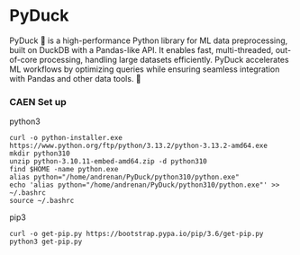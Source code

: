 # PyDuck
PyDuck 🦆 is a high-performance Python library for ML data preprocessing, built on DuckDB with a Pandas-like API. It enables fast, multi-threaded, out-of-core processing, handling large datasets efficiently. PyDuck accelerates ML workflows by optimizing queries while ensuring seamless integration with Pandas and other data tools. 🚀

### CAEN Set up

python3
```
curl -o python-installer.exe https://www.python.org/ftp/python/3.13.2/python-3.13.2-amd64.exe
mkdir python310
unzip python-3.10.11-embed-amd64.zip -d python310
find $HOME -name python.exe
alias python="/home/andrenan/PyDuck/python310/python.exe"
echo 'alias python="/home/andrenan/PyDuck/python310/python.exe"' >> ~/.bashrc
source ~/.bashrc
```

pip3
```
curl -o get-pip.py https://bootstrap.pypa.io/pip/3.6/get-pip.py
python3 get-pip.py

```